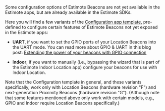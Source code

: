 Some configuration options of Estimote Beacons are not yet available in the Estimote apps, but are already available in the Estimote SDKs.

Here you will find a few variants of the [Configuration app template](https://cloud.estimote.com/#/apps/add/configuration), pre-defined to configure certain features of Estimote Beacons not yet exposed in the Estimote apps:

- **UART**, if you want to set the GPIO ports of your Location Beacons into the UART mode. You can read more about GPIO & UART in this blog post: [Extending the power of your beacons with GPIO connection](http://blog.estimote.com/post/145508085365/extending-the-power-of-your-beacons-with-gpio)

- **Indoor**, if you want to manually (i.e., bypassing the wizard that is part of the Estimote Indoor Location app) configure your beacons for use with Indoor Location.

Note that the Configuration template in general, and these variants specifically, work only with Location Beacons (hardware revision "F") and next-generation Proximity Beacons (hardware revision "G"). (Although note that some features mentioned above only work with certain models, e.g., GPIO and Indoor require Location Beacons specifically.)
